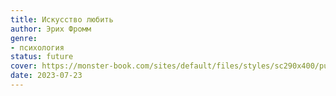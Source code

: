 ```yaml
---
title: Искусство любить
author: Эрих Фромм
genre:
- психология
status: future
cover: https://monster-book.com/sites/default/files/styles/sc290x400/public/books/iskusstvo-lyubit_0.png?itok=0frFgT_S
date: 2023-07-23
---
```


